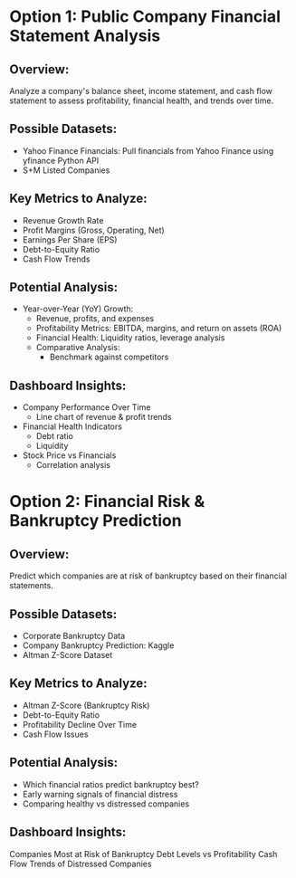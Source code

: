 # Option 1: Public Company Financial Statement Analysis

## Overview:
Analyze a company's balance sheet, income statement, and cash flow statement to assess profitability, financial health, and trends over time.

## Possible Datasets:
- Yahoo Finance Financials: Pull financials from Yahoo Finance using yfinance Python API
- S+M Listed Companies

## Key Metrics to Analyze:
- Revenue Growth Rate
- Profit Margins (Gross, Operating, Net)
- Earnings Per Share (EPS)
- Debt-to-Equity Ratio
- Cash Flow Trends

## Potential Analysis:
- Year-over-Year (YoY) Growth:
  - Revenue, profits, and expenses
  - Profitability Metrics: EBITDA, margins, and return on assets (ROA)
  - Financial Health: Liquidity ratios, leverage analysis
  - Comparative Analysis:
    - Benchmark against competitors

## Dashboard Insights:
- Company Performance Over Time
  - Line chart of revenue & profit trends
- Financial Health Indicators
  - Debt ratio
  - Liquidity
- Stock Price vs Financials
  - Correlation analysis
  
# Option 2:  Financial Risk & Bankruptcy Prediction

## Overview:
Predict which companies are at risk of bankruptcy based on their financial statements.

## Possible Datasets:
- Corporate Bankruptcy Data
- Company Bankruptcy Prediction: Kaggle
- Altman Z-Score Dataset

## Key Metrics to Analyze:
- Altman Z-Score (Bankruptcy Risk)
- Debt-to-Equity Ratio
- Profitability Decline Over Time
- Cash Flow Issues

## Potential Analysis:
- Which financial ratios predict bankruptcy best?
- Early warning signals of financial distress
- Comparing healthy vs distressed companies

## Dashboard Insights:
Companies Most at Risk of Bankruptcy
Debt Levels vs Profitability
Cash Flow Trends of Distressed Companies
